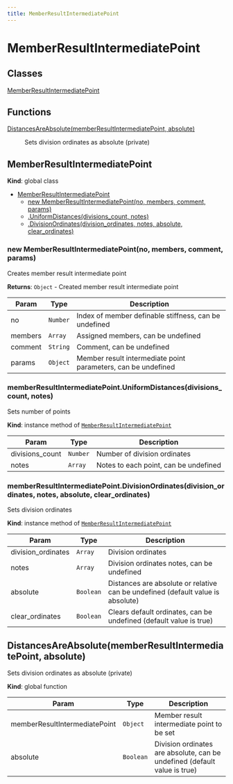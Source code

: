 ```yaml
---
title: MemberResultIntermediatePoint
---
```


# MemberResultIntermediatePoint

## Classes

<dl>
<dt><a href="#MemberResultIntermediatePoint">MemberResultIntermediatePoint</a></dt>
<dd></dd>
</dl>

## Functions

<dl>
<dt><a href="#DistancesAreAbsolute">DistancesAreAbsolute(memberResultIntermediatePoint, absolute)</a></dt>
<dd><p>Sets division ordinates as absolute (private)</p>
</dd>
</dl>

<a name="MemberResultIntermediatePoint"></a>

## MemberResultIntermediatePoint
**Kind**: global class  

* [MemberResultIntermediatePoint](#MemberResultIntermediatePoint)
    * [new MemberResultIntermediatePoint(no, members, comment, params)](#new_MemberResultIntermediatePoint_new)
    * [.UniformDistances(divisions_count, notes)](#MemberResultIntermediatePoint+UniformDistances)
    * [.DivisionOrdinates(division_ordinates, notes, absolute, clear_ordinates)](#MemberResultIntermediatePoint+DivisionOrdinates)

<a name="new_MemberResultIntermediatePoint_new"></a>

### new MemberResultIntermediatePoint(no, members, comment, params)
Creates member result intermediate point

**Returns**: <code>Object</code> - Created member result intermediate point  

| Param | Type | Description |
| --- | --- | --- |
| no | <code>Number</code> | Index of member definable stiffness, can be undefined |
| members | <code>Array</code> | Assigned members, can be undefined |
| comment | <code>String</code> | Comment, can be undefined |
| params | <code>Object</code> | Member result intermediate point parameters, can be undefined |

<a name="MemberResultIntermediatePoint+UniformDistances"></a>

### memberResultIntermediatePoint.UniformDistances(divisions_count, notes)
Sets number of points

**Kind**: instance method of [<code>MemberResultIntermediatePoint</code>](#MemberResultIntermediatePoint)  

| Param | Type | Description |
| --- | --- | --- |
| divisions_count | <code>Number</code> | Number of division ordinates |
| notes | <code>Array</code> | Notes to each point, can be undefined |

<a name="MemberResultIntermediatePoint+DivisionOrdinates"></a>

### memberResultIntermediatePoint.DivisionOrdinates(division_ordinates, notes, absolute, clear_ordinates)
Sets division ordinates

**Kind**: instance method of [<code>MemberResultIntermediatePoint</code>](#MemberResultIntermediatePoint)  

| Param | Type | Description |
| --- | --- | --- |
| division_ordinates | <code>Array</code> | Division ordinates |
| notes | <code>Array</code> | Division ordinates notes, can be undefined |
| absolute | <code>Boolean</code> | Distances are absolute or relative can be undefined (default value is absolute) |
| clear_ordinates | <code>Boolean</code> | Clears default ordinates, can be undefined (default value is true) |

<a name="DistancesAreAbsolute"></a>

## DistancesAreAbsolute(memberResultIntermediatePoint, absolute)
Sets division ordinates as absolute (private)

**Kind**: global function  

| Param | Type | Description |
| --- | --- | --- |
| memberResultIntermediatePoint | <code>Object</code> | Member result intermediate point to be set |
| absolute | <code>Boolean</code> | Division ordinates are absolute, can be undefined (default value is true) |

